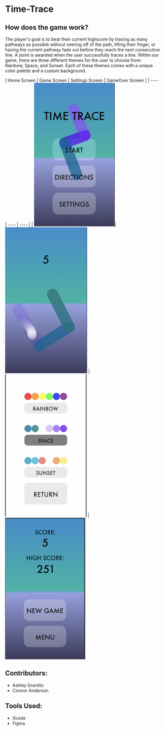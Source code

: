 # Time-Trace

## How does the game work?

The player's goal is to beat their current highscore by tracing as many pathways as possible without veering off of the path, lifting their finger, or having the current pathway fade out before they reach the next consecutive line. A point is awarded when the user successfully traces a line. Within our game, there are three different themes for the user to choose from: Rainbow, Space, and Sunset. Each of these themes comes with a unique color palette and a custom background. 

| Home Screen | Game Screen | Settings Screen | GameOver Screen |
| ---- | ---- | ---- |
| ![](Photos/Home.PNG)| ![](Photos/GameScreen.PNG) | ![](Photos/Settings.PNG) | ![](Photos/GameOver.PNG)

## Contributors:

* Ashley Granitto
* Connor Anderson

## Tools Used:

* Xcode
* Figma
